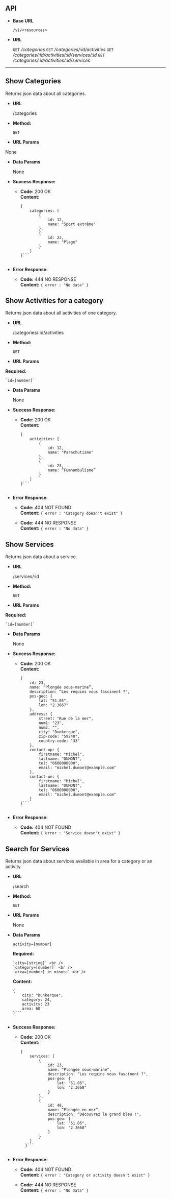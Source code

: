 **API**
----


* **Base URL**

    `/v1/<resources>`


* **URL**

    `GET` */categories*
    `GET` */categories/:id/activities*
    `GET` */categories/:id/activities/:id/services/:id*
    `GET` */categories/:id/activities/:id/services*


----


**Show Categories**
----
  Returns json data about all categories.


* **URL**

  /categories


* **Method:**

  `GET`


*  **URL Params**

  None


* **Data Params**

  None


* **Success Response:**

  * **Code:** 200 OK <br />
    **Content:**
    ```
    {
        categories: [
            {
                id: 12,
                name: "Sport extrême"
            },
            {
                id: 23,
                name: "Plage"
            }
        ]
    }```


* **Error Response:**

  * **Code:** 444 NO RESPONSE <br />
    **Content:** `{ error : "No data" }`


**Show Activities for a category**
----
  Returns json data about all activities of one category.


* **URL**

  /categories/:id/activities


* **Method:**

  `GET`


*  **URL Params**

  **Required:**

    `id=[number]`


* **Data Params**

  None


* **Success Response:**

  * **Code:** 200 OK <br />
    **Content:**
    ```
    {
        activities: [
            {
                id: 12,
                name: "Parachutisme"
            },
            {
                id: 23,
                name: “Fumnambulisme”
            }
        ]
    }```


* **Error Response:**

  * **Code:** 404 NOT FOUND <br />
      **Content:** `{ error : "Category doesn't exist" }`

  * **Code:** 444 NO RESPONSE <br />
    **Content:** `{ error : "No data" }`


**Show Services**
----
  Returns json data about a service.


* **URL**

  /services/:id


* **Method:**

  `GET`


*  **URL Params**

  **Required:**

    `id=[number]`


* **Data Params**

  None


* **Success Response:**

  * **Code:** 200 OK <br />
    **Content:**
    ```
    {
        id: 23,
        name: “Plongée sous-marine”,
        description: “Les requins vous fascinent ?",
        pos-geo: {
            lat: "51.05",
            lon: "2.3667"
        },
        address: {
            street: "Rue de la mer",
            num1: "23",
            num2: "",
            city: "Dunkerque",
            zip-code: "59240",
            country-code: "33"
        },
        contact-up: {
            firstname: "Michel",
            lastname: "DUMONT",
            tel: "0600000000",
            email: "michel.dumont@example.com"
        },
        contact-ue: {
            firstname: "Michel",
            lastname: "DUMONT",
            tel: "0600000000",
            email: "michel.dumont@example.com"
        }
    }```


* **Error Response:**

  * **Code:** 404 NOT FOUND <br />
    **Content:** `{ error : "Service doesn't exist" }`


**Search for Services**
----
  Returns json data about services available in area for a category or an activity.


* **URL**

  /search


* **Method:**

  `GET`


*  **URL Params**

    None


* **Data Params**

    `activity=[number]` <br />

    **Required:**

      `city=[string]` <br />
      `category=[number]` <br />
      `area=[number] in minute` <br />

    **Content:**

    ```
    {
        city: "Dunkerque",
        category: 24,
        activity: 23
        area: 60
    }```


* **Success Response:**

  * **Code:** 200 OK <br />
    **Content:**
    ```
    {
        services: [
            {
                id: 23,
                name: “Plongée sous-marine”,
                description: “Les requins vous fascinent ?",
                pos-geo: {
                    lat: "51.05",
                    lon: "2.3668"
                }
            },
            {
                id: 48,
                name: “Plongée en mer”,
                description: “Découvrez le grand bleu !",
                pos-geo: {
                    lat: "51.05",
                    lon: "2.3668"
                }
            }
        ]
      }```


* **Error Response:**

    * **Code:** 404 NOT FOUND <br />
      **Content:** `{ error : "Category or activity doesn't exist" }`

    * **Code:** 444 NO RESPONSE <br />
      **Content:** `{ error : "No data" }`
